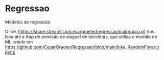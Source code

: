 # Regressao
Modelos de regressão<p>
O link (https://share.streamlit.io/cesargraeter/regressao/main/app.py) nos leva até a App de previsão de aluguel de bicicletas, que utiliza o modelo de ML criado em https://github.com/CesarGraeter/Regressao/blob/main/bike_RandomForest.ipynb
